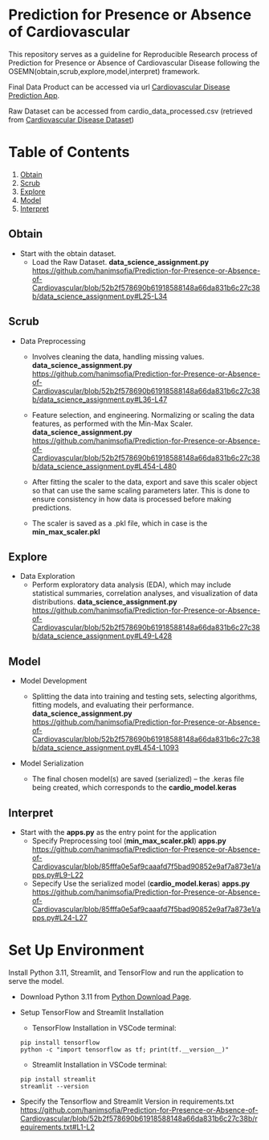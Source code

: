 # Prediction for Presence or Absence of Cardiovascular

This repository serves as a guideline for Reproducible Research process of Prediction for Presence or Absence of Cardiovascular Disease following the OSEMN(obtain,scrub,explore,model,interpret) framework. 

Final Data Product can be accessed via url [Cardiovascular Disease Prediction App](https://prediction-cardiovascular-wqd7001-group9.streamlit.app/). 

Raw Dataset can be accessed from cardio_data_processed.csv (retrieved from [Cardiovascular Disease Dataset](https://www.kaggle.com/datasets/colewelkins/cardiovascular-disease/data))

# Table of Contents

1. [Obtain](#obtain)
2. [Scrub](#scrub)
3. [Explore](#explore)
4. [Model](#model)
5. [Interpret](#interpret)

## Obtain 
* Start with the obtain dataset.
  * Load the Raw Dataset. **data_science_assignment.py**
    https://github.com/hanimsofia/Prediction-for-Presence-or-Absence-of-Cardiovascular/blob/52b2f578690b61918588148a66da831b6c27c38b/data_science_assignment.py#L25-L34

## Scrub
* Data Preprocessing
  * Involves cleaning the data, handling missing values. **data_science_assignment.py**
    https://github.com/hanimsofia/Prediction-for-Presence-or-Absence-of-Cardiovascular/blob/52b2f578690b61918588148a66da831b6c27c38b/data_science_assignment.py#L36-L47
  
  * Feature selection, and engineering. Normalizing or scaling the data features, as performed with the Min-Max Scaler. **data_science_assignment.py**
    https://github.com/hanimsofia/Prediction-for-Presence-or-Absence-of-Cardiovascular/blob/52b2f578690b61918588148a66da831b6c27c38b/data_science_assignment.py#L454-L480
    
  * After fitting the scaler to the data, export and save this scaler object so that can use the same scaling parameters later. This is done to ensure consistency in how data is processed before making predictions.
  * The scaler is saved as a .pkl file, which in case is the **min_max_scaler.pkl**

## Explore
* Data Exploration
  * Perform exploratory data analysis (EDA), which may include statistical summaries, correlation analyses, and visualization of data distributions. **data_science_assignment.py**
    https://github.com/hanimsofia/Prediction-for-Presence-or-Absence-of-Cardiovascular/blob/52b2f578690b61918588148a66da831b6c27c38b/data_science_assignment.py#L49-L428

## Model
* Model Development
  * Splitting the data into training and testing sets, selecting algorithms, fitting models, and evaluating their performance. **data_science_assignment.py**
    https://github.com/hanimsofia/Prediction-for-Presence-or-Absence-of-Cardiovascular/blob/52b2f578690b61918588148a66da831b6c27c38b/data_science_assignment.py#L454-L1093
    
* Model Serialization
  * The final chosen model(s) are saved (serialized) – the .keras file being created, which corresponds to the **cardio_model.keras** 

## Interpret
* Start with the **apps.py** as the entry point for the application
  * Specify Preprocessing tool (**min_max_scaler.pkl**) **apps.py**
    https://github.com/hanimsofia/Prediction-for-Presence-or-Absence-of-Cardiovascular/blob/85fffa0e5af9caaafd7f5bad90852e9af7a873e1/apps.py#L9-L22
  * Sepecify Use the serialized model (**cardio_model.keras**) **apps.py**
    https://github.com/hanimsofia/Prediction-for-Presence-or-Absence-of-Cardiovascular/blob/85fffa0e5af9caaafd7f5bad90852e9af7a873e1/apps.py#L24-L27
 
# Set Up Environment
Install Python 3.11, Streamlit, and TensorFlow and run the application to serve the model.

* Download Python 3.11 from [Python Download Page](https://www.python.org/downloads/).
* Setup TensorFlow and Streamlit Installation
  
  * TensorFlow Installation in VSCode terminal:
  ```
  pip install tensorflow
  python -c "import tensorflow as tf; print(tf.__version__)"
  ```
  
  * Streamlit Installation in VSCode terminal:
  ```
  pip install streamlit
  streamlit --version
  ```
* Specify the Tensorflow and Streamlit Version in requirements.txt
  https://github.com/hanimsofia/Prediction-for-Presence-or-Absence-of-Cardiovascular/blob/52b2f578690b61918588148a66da831b6c27c38b/requirements.txt#L1-L2
